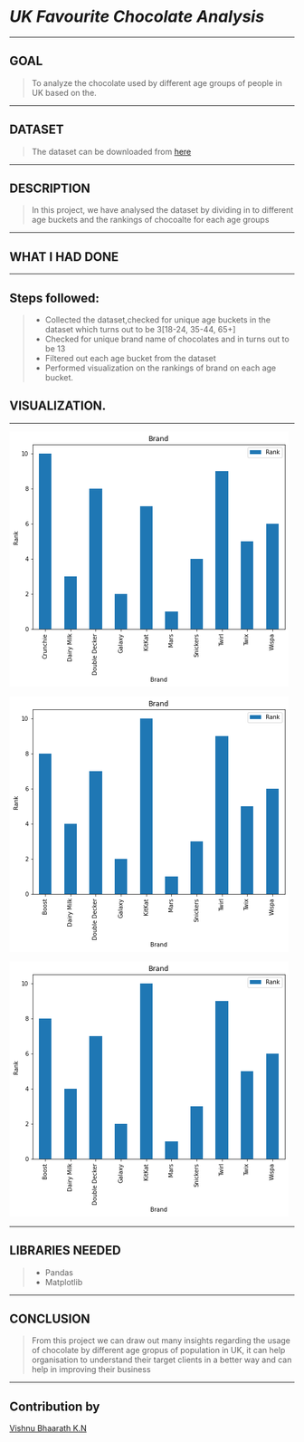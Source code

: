 # *UK Favourite Chocolate Analysis*
_________________________________________
## **GOAL**

>To analyze the chocolate used by different age groups of people in UK based on the.
_________________________________________
## **DATASET**

>The dataset can be downloaded from [here](https://www.kaggle.com/yamqwe/2018-w13-what-is-the-uk-s-favorite-chocolate-bare)

________________________________________
## **DESCRIPTION**

>In this project, we have analysed the dataset by dividing in to different age buckets and the rankings of chocoalte for each age groups
_________________________________________
## **WHAT I HAD DONE**
_________________________________________
## Steps followed:
 > * Collected the dataset,checked for unique age buckets in the dataset which turns out to be 3[18-24, 35-44, 65+]
 > * Checked for unique brand name of chocolates and in turns out to be 13
 > * Filtered out each age bucket from the dataset 
 > * Performed visualization on the rankings of brand on each age bucket. 

## **VISUALIZATION.**
_________________________________________
![Age group 18-24](../Images/age_group_18_24.png "Age group 18-24")

![Age group 35-44](../Images/age_group_35_44.png "Age group 35-44")

![Age group 65+](../Images/age_group_above_65.png "Age group 65+")



_________________________________________
## **LIBRARIES NEEDED**

>* Pandas
>* Matplotlib

_________________________________________
## **CONCLUSION**

>From this project we can draw out many insights regarding the usage of chocolate by different age gropus of population in UK, it can help organisation to understand their target clients in a better way and can help in improving their business

_________________________________________
## **Contribution by**
[Vishnu Bhaarath K.N](https://github.com/VishnuBhaarath)
